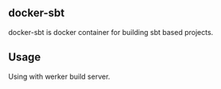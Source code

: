 docker-sbt
----------

docker-sbt is docker container for building sbt based projects.

Usage
-----

Using with werker build server.